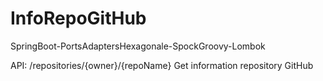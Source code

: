 # InfoRepoGitHub
SpringBoot-PortsAdaptersHexagonale-SpockGroovy-Lombok

API:
/repositories/{owner}/{repoName}
Get information repository GitHub
